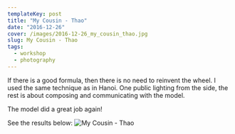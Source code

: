 ```yaml
---
templateKey: post
title: "My Cousin - Thao"
date: "2016-12-26"
cover: /images/2016-12-26_my_cousin_thao.jpg
slug: My Cousin - Thao
tags:
  - workshop
  - photography
---
```


If there is a good formula, then there is no need to reinvent the wheel. I used the same technique as in Hanoi. One public lighting from the side, the rest is about composing and communicating with the model.

The model did a great job again!

See the results below:
![My Cousin - Thao](/img/2016-12-26_my_cousin_thao.jpg 'My Cousin - Thao')